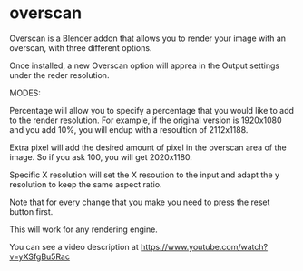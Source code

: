 # overscan
Overscan is a Blender addon that allows you to render your image with an overscan, with three different options.

Once installed, a new Overscan option will apprea in the Output settings under the reder resolution. 

MODES:

Percentage will allow you to specify a percentage that you would like to add to the render resolution. For example, if the original version is 1920x1080 and you add 10%, you will endup with a resoultion of 2112x1188.

Extra pixel will add the desired amount of pixel in the overscan area of the image. So if you ask 100, you will get 2020x1180.

Specific X resolution will set the X resoution to the input and adapt the y resolution to keep the same aspect ratio.

Note that for every change that you make you need to press the reset button first.

This will work for any rendering engine.

You can see a video description at https://www.youtube.com/watch?v=yXSfgBu5Rac
